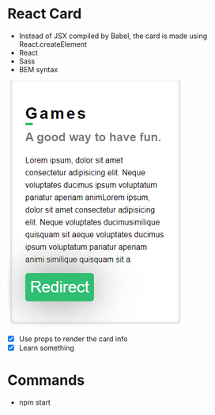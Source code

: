 # React Card 
- Instead of JSX compiled by Babel, the card is made using React.createElement
- React 
- Sass 
- BEM syntax 

![screenshot](screenshot.png)

- [x] Use props to render the card info
- [x] Learn something

# Commands 
- npm start